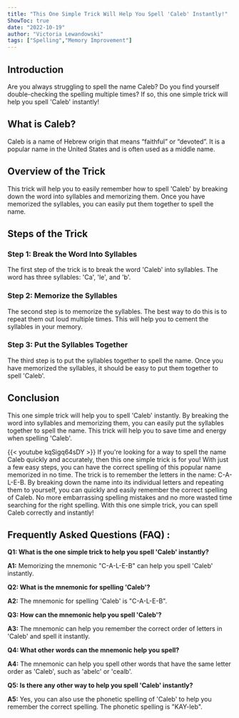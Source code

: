 ```yaml
---
title: "This One Simple Trick Will Help You Spell 'Caleb' Instantly!"
ShowToc: true 
date: "2022-10-19"
author: "Victoria Lewandowski" 
tags: ["Spelling","Memory Improvement"]
---
```

## Introduction
Are you always struggling to spell the name Caleb? Do you find yourself double-checking the spelling multiple times? If so, this one simple trick will help you spell 'Caleb' instantly!

## What is Caleb?
Caleb is a name of Hebrew origin that means “faithful” or “devoted”. It is a popular name in the United States and is often used as a middle name.

## Overview of the Trick
This trick will help you to easily remember how to spell 'Caleb' by breaking down the word into syllables and memorizing them. Once you have memorized the syllables, you can easily put them together to spell the name.

## Steps of the Trick
### Step 1: Break the Word Into Syllables
The first step of the trick is to break the word 'Caleb' into syllables. The word has three syllables: 'Ca', 'le', and 'b'.

### Step 2: Memorize the Syllables
The second step is to memorize the syllables. The best way to do this is to repeat them out loud multiple times. This will help you to cement the syllables in your memory.

### Step 3: Put the Syllables Together
The third step is to put the syllables together to spell the name. Once you have memorized the syllables, it should be easy to put them together to spell 'Caleb'.

## Conclusion
This one simple trick will help you to spell 'Caleb' instantly. By breaking the word into syllables and memorizing them, you can easily put the syllables together to spell the name. This trick will help you to save time and energy when spelling 'Caleb'.

{{< youtube kqSigq64sDY >}} 
If you're looking for a way to spell the name Caleb quickly and accurately, then this one simple trick is for you! With just a few easy steps, you can have the correct spelling of this popular name memorized in no time. The trick is to remember the letters in the name: C-A-L-E-B. By breaking down the name into its individual letters and repeating them to yourself, you can quickly and easily remember the correct spelling of Caleb. No more embarrassing spelling mistakes and no more wasted time searching for the right spelling. With this one simple trick, you can spell Caleb correctly and instantly!

## Frequently Asked Questions (FAQ) :
**Q1: What is the one simple trick to help you spell 'Caleb' instantly?**

**A1:** Memorizing the mnemonic "C-A-L-E-B" can help you spell 'Caleb' instantly.

**Q2: What is the mnemonic for spelling 'Caleb'?**

**A2:** The mnemonic for spelling 'Caleb' is "C-A-L-E-B".

**Q3: How can the mnemonic help you spell 'Caleb'?**

**A3:** The mnemonic can help you remember the correct order of letters in 'Caleb' and spell it instantly.

**Q4: What other words can the mnemonic help you spell?**

**A4:** The mnemonic can help you spell other words that have the same letter order as 'Caleb', such as 'abelc' or 'cealb'.

**Q5: Is there any other way to help you spell 'Caleb' instantly?**

**A5:** Yes, you can also use the phonetic spelling of 'Caleb' to help you remember the correct spelling. The phonetic spelling is "KAY-leb".





